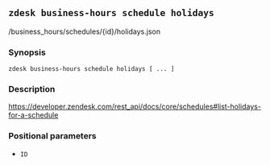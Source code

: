 ## `zdesk business-hours schedule holidays`

/business_hours/schedules/{id}/holidays.json

### Synopsis

    zdesk business-hours schedule holidays [ ... ]

### Description

https://developer.zendesk.com/rest_api/docs/core/schedules#list-holidays-for-a-schedule

### Positional parameters

* `ID`


